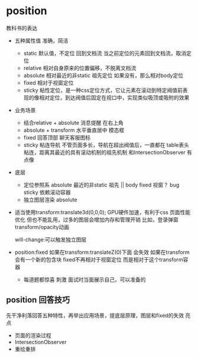 # position

教科书的表达

- 五种属性值  准确，简洁
    - static 默认值，不定位 回到文档流
           当之前定位的元素回到文档流，取消定位
    - relative 相对自身原来的位置偏移，不脱离文档流
    - absolute 相对最近的非static 祖先定位
           如果没有，那么相对body定位
    - fixed 相对于视窗定位
    - sticky 粘性定位，是一种css定位方式，它让元素在滚动到特定阀值前表现的像相对定位，到达阀值后固定在视口中，实现类似吸顶或吸附的效果

- 业务场景
    - 结合relative + absolute 消息提醒 在右上角
    - absolute + transform 水平垂直居中  模态框
    - fixed 回答顶部 聊天客服图标
    - sticky 粘连导航 不管页面多长，导航在超出阀值后，一直都在
       table表头粘连，距离其最近的具有滚动机制的祖先机制
       和IntersectionObserver 有点像

- 底层
    - 定位参照系
    absolute 最近的非static 祖先 || body
    fixed 视窗？ bug  
    sticky 依赖滚动容器
    - 独立图层渲染
    absolute 

- 适当使用transform:translate3d(0,0,0);
  GPU硬件加速，有利于css 页面性能优化
  但也不能乱用，过多的图层会增加内存和管理开销
  比如，登录弹窗 transform/opacity动画

  will-change:可以触发独立图层
- position:fixed 如果在transform:translateZ(0)下面 会失效
      如果在transform会有一个新的包含块 fixed不再相对于视窗定位 而是相对于这个transform容器
  - 每道题都惊喜 刺激
      面试时当面展示自己，可以准备的

## position 回答技巧
先干净利落回答五种特性，再举出应用场景，提底层原理，图层和fixed的失效 亮点

- 页面的渲染过程
- IntersectionObserver
- 重绘重排




